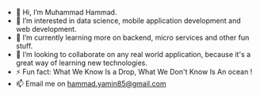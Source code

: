 - 👋 Hi, I’m Muhammad Hammad.
- 👀 I’m interested in data science, mobile application development and web development.
- 🌱 I’m currently learning more on backend, micro services and other fun stuff.
- 💞️ I’m looking to collaborate on any real world application, because it's a great way of learning new technologies.
- ⚡ Fun fact: What We Know Is a Drop, What We Don't Know Is An ocean !
- 📫 Email me on hammad.yamin85@gmail.com

<!---
itzhammad/itzhammad is a ✨ special ✨ repository because its `README.md` (this file) appears on your GitHub profile.
You can click the Preview link to take a look at your changes.
--->
